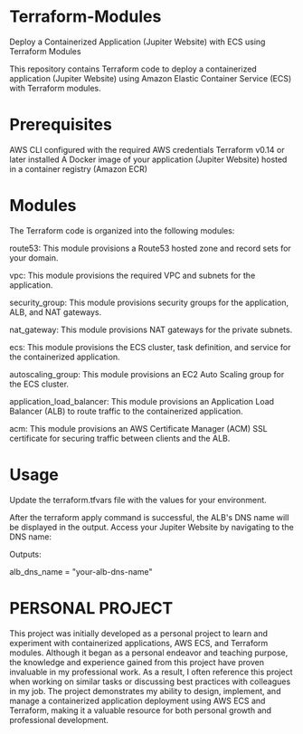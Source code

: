 # Terraform-Modules
Deploy a Containerized Application (Jupiter Website) with ECS using Terraform Modules


This repository contains Terraform code to deploy a containerized application (Jupiter Website) using Amazon Elastic Container Service (ECS) with Terraform modules.


# Prerequisites
AWS CLI configured with the required AWS credentials
Terraform v0.14 or later installed
A Docker image of your application (Jupiter Website) hosted in a container registry (Amazon ECR)


# Modules

The Terraform code is organized into the following modules:


route53: This module provisions a Route53 hosted zone and record sets for your domain.


vpc: This module provisions the required VPC and subnets for the application.


security_group: This module provisions security groups for the application, ALB, and NAT gateways.


nat_gateway: This module provisions NAT gateways for the private subnets.


ecs: This module provisions the ECS cluster, task definition, and service for the containerized application.


autoscaling_group: This module provisions an EC2 Auto Scaling group for the ECS cluster.


application_load_balancer: This module provisions an Application Load Balancer (ALB) to route traffic to the containerized application.


acm: This module provisions an AWS Certificate Manager (ACM) SSL certificate for securing traffic between clients and the ALB.


# Usage


Update the terraform.tfvars file with the values for your environment.


After the terraform apply command is successful, the ALB's DNS name will be displayed in the output. Access your Jupiter Website by navigating to the DNS name:

Outputs:

alb_dns_name = "your-alb-dns-name"


# PERSONAL PROJECT 

This project was initially developed as a personal project to learn and experiment with containerized applications, AWS ECS, and Terraform modules. Although it began as a personal endeavor and teaching purpose, the knowledge and experience gained from this project have proven invaluable in my professional work. As a result, I often reference this project when working on similar tasks or discussing best practices with colleagues in my job. The project demonstrates my ability to design, implement, and manage a containerized application deployment using AWS ECS and Terraform, making it a valuable resource for both personal growth and professional development.